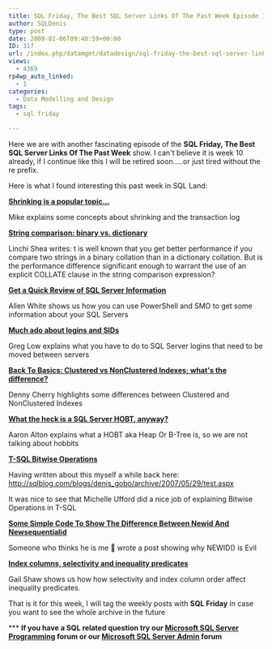 ```yaml
---
title: SQL Friday, The Best SQL Server Links Of The Past Week Episode 10
author: SQLDenis
type: post
date: 2009-02-06T09:40:59+00:00
ID: 317
url: /index.php/datamgmt/datadesign/sql-friday-the-best-sql-server-links-of-10/
views:
  - 4369
rp4wp_auto_linked:
  - 1
categories:
  - Data Modelling and Design
tags:
  - sql friday

---
```

Here we are with another fascinating episode of the **SQL Friday, The Best SQL Server Links Of The Past Week** show. I can't believe it is week 10 already, if I continue like this I will be retired soon.....or just tired without the re prefix.
  
Here is what I found interesting this past week in SQL Land:

**[Shrinking is a popular topic...][1]**
  
Mike explains some concepts about shrinking and the transaction log

**[String comparison: binary vs. dictionary][2]**
  
Linchi Shea writes: t is well known that you get better performance if you compare two strings in a binary collation than in a dictionary collation. But is the performance difference significant enough to warrant the use of an explicit COLLATE clause in the string comparison expression?

**[Get a Quick Review of SQL Server Information][3]**
  
Allen White shows us how you can use PowerShell and SMO to get some information about your SQL Servers

**[Much ado about logins and SIDs][4]**
  
Greg Low explains what you have to do to SQL Server logins that need to be moved between servers

**[Back To Basics: Clustered vs NonClustered Indexes; what's the difference?][5]**
  
Denny Cherry highlights some differences between Clustered and NonClustered Indexes

**[What the heck is a SQL Server HOBT, anyway?][6]**
  
Aaron Alton explains what a HOBT aka Heap Or B-Tree is, so we are not talking about hobbits

**[T-SQL Bitwise Operations][7]**
  
Having written about this myself a while back here: http://sqlblog.com/blogs/denis_gobo/archive/2007/05/29/test.aspx
  
It was nice to see that Michelle Ufford did a nice job of explaining Bitwise Operations in T-SQL

**[Some Simple Code To Show The Difference Between Newid And Newsequentialid][8]**
  
Someone who thinks he is me 🙂 wrote a post showing why NEWID() is Evil

**[Index columns, selectivity and inequality predicates][9]**
  
Gail Shaw shows us how how selectivity and index column order affect inequality predicates.



That is it for this week, I will tag the weekly posts with **SQL Friday** in case you want to see the whole archive in the future

\*** **If you have a SQL related question try our [Microsoft SQL Server Programming][10] forum or our [Microsoft SQL Server Admin][11] forum**<ins></ins>

 [1]: http://www.straightpathsql.com/blog/2009/1/31/shrinking-is-a-popular-topic.html
 [2]: http://sqlblog.com/blogs/linchi_shea/archive/2009/01/31/string-comparison-binary-vs-dictionary.aspx
 [3]: http://sqlblog.com/blogs/allen_white/archive/2009/02/01/get-a-quick-review-of-sql-server-information.aspx
 [4]: http://sqlblog.com/blogs/greg_low/archive/2009/02/02/much-ado-about-logins-and-sids.aspx
 [5]: http://itknowledgeexchange.techtarget.com/sql-server/back-to-basics-clustered-vs-nonclustered-indexes-whats-the-difference/
 [6]: http://thehobt.blogspot.com/2009/02/what-heck-is-sql-server-hobt-anyway.html
 [7]: http://sqlfool.com/2009/02/bitwise-operations/
 [8]: http://sqlblog.com/blogs/denis_gobo/archive/2009/02/05/11743.aspx
 [9]: http://sqlinthewild.co.za/index.php/2009/02/06/index-columns-selectivity-and-inequality-predicates/
 [10]: http://forum.lessthandot.com/viewforum.php?f=17
 [11]: http://forum.lessthandot.com/viewforum.php?f=22